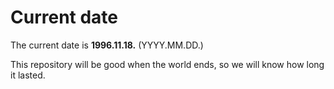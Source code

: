 # Current date

The current date is **1996.11.18.** (YYYY.MM.DD.)

This repository will be good when the world ends, so we will know how long it lasted.